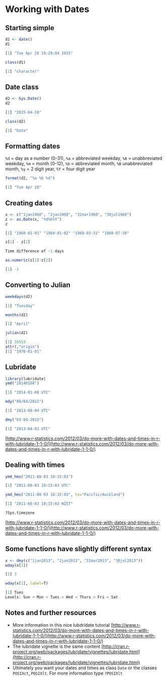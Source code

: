 # Working with Dates
## Starting simple
``` r
d1 <- date()
d1
```
``` r
[1] "Tue Apr 28 19:29:04 2015"
```
``` r 
class(d1)
```
``` r
[1] "character"
```
## Date class
``` r
d2 <- Sys.Date()
d2
```
``` r
[1] "2015-04-28"
```
``` r
class(d2)
```
``` r
[1] "Date"
```

## Formatting dates
`%d` = day as a number (0-31), `%a` = abbreviated weekday, `%A` = unabbreviated weekday, `%m` = month (0-12), `%b` = abbreviated month, `%B` unabbreviated month, `%y` = 2 digit year, `%Y` = four digit year
``` r
format(d2, "%a %b %d")
```
``` r
[1] "Tue Apr 28"
```

## Creating dates
``` r
x <- c("1jan1960", "2jan1960", "31mar1960", "30jul1960")
z <- as.Date(x, "%d%b%Y")
z
```
``` r
[1] "1960-01-01" "1960-01-02" "1960-03-31" "1960-07-30"
```
``` r
z[1] - z[2]
```
``` r
Time difference of -1 days
```
``` r
as.numeric(z[1]-z[2])
```
``` r
[1] -1
```

## Converting to Julian
``` r
weekdays(d2)
```
``` r
[1] "Tuesday"
```
``` r
months(d2)
```
``` r
[1] "April"
```
``` r
julian(d2)
```
``` r
[1] 16553
attr(,"origin")
[1] "1970-01-01"
```

## Lubridate
``` r
library(lubridate)
ymd("20140108")
```
``` r
[1] "2014-01-08 UTC"
```
``` r
mdy("08/04/2013")
```
``` r
[1] "2013-08-04 UTC"
```
``` r
dmy("03-04-2013")
```
``` r
[1] "2013-04-03 UTC"
```
[http://www.r-statistics.com/2012/03/do-more-with-dates-and-times-in-r-with-lubridate-1-1-0/](http://www.r-statistics.com/2012/03/do-more-with-dates-and-times-in-r-with-lubridate-1-1-0/)

## Dealing with times
``` r
ymd_hms("2011-08-03 10:15:03")
```
``` r
[1] "2011-08-03 10:15:03 UTC"
```
``` r
ymd_hms("2011-08-03 10:15:03", tz="Pacific/Auckland")
```
``` r
[1] "2011-08-03 10:15:03 NZST"
```
``` r
?Sys.timezone
```
[http://www.r-statistics.com/2012/03/do-more-with-dates-and-times-in-r-with-lubridate-1-1-0/](http://www.r-statistics.com/2012/03/do-more-with-dates-and-times-in-r-with-lubridate-1-1-0/)

## Some functions have slightly different syntax
``` r
x <- dmy(c("1jan2013", "2jan2013", "31mar2013", "30jul2013"))
wday(x[1])
```
``` r
[1] 3
```
``` r
wday(x[1], label=T)
```
``` r
[1] Tues
Levels: Sun < Mon < Tues < Wed < Thurs < Fri < Sat
```

## Notes and further resources
- More information in this nice lubdridate tutorial [http://www.r-statistics.com/2012/03/do-more-with-dates-and-times-in-r-with-lubridate-1-1-0/](http://www.r-statistics.com/2012/03/do-more-with-dates-and-times-in-r-with-lubridate-1-1-0/)
- The lubridate vignette is the same content [http://cran.r-project.org/web/packages/lubridate/vignettes/lubridate.html](http://cran.r-project.org/web/packages/lubridate/vignettes/lubridate.html)
- Ultimately you want your dates and times as class `Date` or the classes `POSIXct`, `POSIXlt`. For more information type `?POSIXlt` 